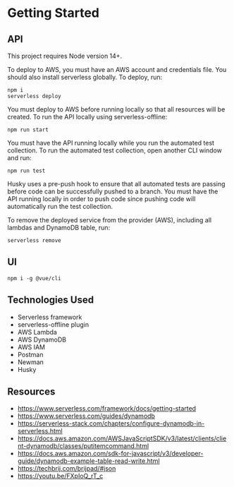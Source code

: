 # Getting Started

## API

This project requires Node version 14+.

To deploy to AWS, you must have an AWS account and credentials file. You should also install serverless globally. To deploy, run:
```
npm i
serverless deploy
```

You must deploy to AWS before running locally so that all resources will be created. To run the API locally using serverless-offline:
```
npm run start
```

You must have the API running locally while you run the automated test collection. To run the automated test collection, open another CLI window and run:
```
npm run test
```

Husky uses a pre-push hook to ensure that all automated tests are passing before code can be successfully pushed to a branch. You must have the API running locally in order to push code since pushing code will automatically run the test collection.

To remove the deployed service from the provider (AWS), including all lambdas and DynamoDB table, run:
```
serverless remove
```

## UI

```
npm i -g @vue/cli
```

## Technologies Used
- Serverless framework
- serverless-offline plugin
- AWS Lambda
- AWS DynamoDB
- AWS IAM
- Postman
- Newman
- Husky

## Resources
- https://www.serverless.com/framework/docs/getting-started
- https://www.serverless.com/guides/dynamodb
- https://serverless-stack.com/chapters/configure-dynamodb-in-serverless.html
- https://docs.aws.amazon.com/AWSJavaScriptSDK/v3/latest/clients/client-dynamodb/classes/putitemcommand.html
- https://docs.aws.amazon.com/sdk-for-javascript/v3/developer-guide/dynamodb-example-table-read-write.html
- https://techbrij.com/brijpad/#json
- https://youtu.be/FXpIoQ_rT_c